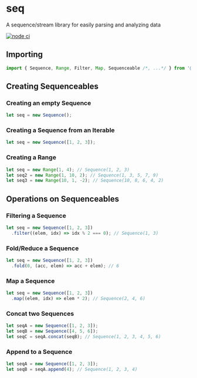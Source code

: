 # seq

A sequence/stream library for easily parsing and analyzing data

[![node ci](https://github.com/Ajetski/seq/actions/workflows/node-ci.yml/badge.svg)](https://github.com/Ajetski/seq/actions/workflows/node-ci.yml)


## Importing
```ts
import { Sequence, Range, Filter, Map, Sequenceable /*, ...*/ } from '@ajetski/seq';
```

## Creating Sequenceables

### Creating an empty Sequence
```ts
let seq = new Sequence();
```

### Creating a Sequence from an Iterable
```ts
let seq = new Sequence([1, 2, 3]);
```

### Creating a Range
```ts
let seq = new Range(1, 4); // Sequence(1, 2, 3)
let seq2 = new Range(1, 10, 2); // Sequence(1, 3, 5, 7, 9)
let seq3 = new Range(10, 1, -2); // Sequence(10, 8, 6, 4, 2)
```

## Operations on Sequenceables

### Filtering a Sequence
```ts
let seq = new Sequence([1, 2, 3])
  .filter((elem, idx) => idx % 2 === 0); // Sequence(1, 3)
```

### Fold/Reduce a Sequence
```ts
let seq = new Sequence([1, 2, 3])
  .fold(0, (acc, elem) => acc + elem); // 6
```

### Map a Sequence
```ts
let seq = new Sequence([1, 2, 3])
  .map((elem, idx) => elem * 2); // Sequence(2, 4, 6)
```

### Concat two Sequences
```ts
let seqA = new Sequence([1, 2, 3]);
let seqB = new Sequence([4, 5, 6]);
let seqC = seqA.concat(seqB); // Sequence(1, 2, 3, 4, 5, 6)
```

### Append to a Sequence
```ts
let seqA = new Sequence([1, 2, 3]);
let seqB = seqA.append(4); // Sequence(1, 2, 3, 4)
```
